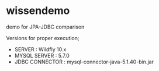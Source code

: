 # wissendemo
demo for JPA-JDBC comparison

Versions for proper execution;
* SERVER : Wildfly 10.x 
* MYSQL SERVER : 5.7.0
* JDBC CONNECTOR : mysql-connector-java-5.1.40-bin.jar

